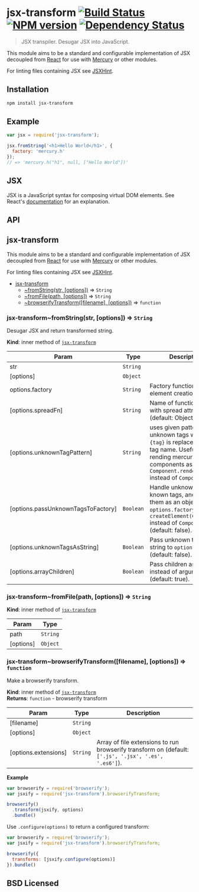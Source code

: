 # jsx-transform [![Build Status](http://img.shields.io/travis/alexmingoia/jsx-transform.svg?style=flat)](http://travis-ci.org/alexmingoia/jsx-transform) [![NPM version](http://img.shields.io/npm/v/jsx-transform.svg?style=flat)](https://npmjs.org/package/jsx-transform) [![Dependency Status](http://img.shields.io/david/alexmingoia/jsx-transform.svg?style=flat)](http://david-dm.org/alexmingoia/jsx-transform)

> JSX transpiler. Desugar JSX into JavaScript.

This module aims to be a standard and configurable implementation of JSX
decoupled from [React](https://github.com/facebook/react) for use with
[Mercury](https://github.com/Raynos/mercury) or other modules.

For linting files containing JSX see
[JSXHint](https://github.com/STRML/JSXHint).

## Installation

```sh
npm install jsx-transform
```

## Example

```javascript
var jsx = require('jsx-transform');

jsx.fromString('<h1>Hello World</h1>', {
  factory: 'mercury.h'
});
// => 'mercury.h("h1", null, ["Hello World"])'
```

## JSX

JSX is a JavaScript syntax for composing virtual DOM elements.
See React's [documentation][0] for an explanation.

## API
<a name="module_jsx-transform"></a>
## jsx-transform
This module aims to be a standard and configurable implementation of JSX
decoupled from [React](https://github.com/facebook/react) for use with
[Mercury](https://github.com/Raynos/mercury) or other modules.

For linting files containing JSX see
[JSXHint](https://github.com/STRML/JSXHint).


* [jsx-transform](#module_jsx-transform)
  * [~fromString(str, [options])](#module_jsx-transform..fromString) ⇒ <code>String</code>
  * [~fromFile(path, [options])](#module_jsx-transform..fromFile) ⇒ <code>String</code>
  * [~browserifyTransform([filename], [options])](#module_jsx-transform..browserifyTransform) ⇒ <code>function</code>

<a name="module_jsx-transform..fromString"></a>
### jsx-transform~fromString(str, [options]) ⇒ <code>String</code>
Desugar JSX and return transformed string.

**Kind**: inner method of <code>[jsx-transform](#module_jsx-transform)</code>  

| Param | Type | Description |
| --- | --- | --- |
| str | <code>String</code> |  |
| [options] | <code>Object</code> |  |
| options.factory | <code>String</code> | Factory function name for element creation. |
| [options.spreadFn] | <code>String</code> | Name of function for use with spread attributes (default: Object.assign). |
| [options.unknownTagPattern] | <code>String</code> | uses given pattern for unknown tags where `{tag}` is replaced by the tag name. Useful for rending mercury components as `Component.render()` instead of `Component()`. |
| [options.passUnknownTagsToFactory] | <code>Boolean</code> | Handle unknown tags like known tags, and pass them as an object to `options.factory`. If true, `createElement(Component)` instead of `Component()` (default: false). |
| [options.unknownTagsAsString] | <code>Boolean</code> | Pass unknown tags as string to `options.factory` (default: false). |
| [options.arrayChildren] | <code>Boolean</code> | Pass children as array instead of arguments (default: true). |

<a name="module_jsx-transform..fromFile"></a>
### jsx-transform~fromFile(path, [options]) ⇒ <code>String</code>
**Kind**: inner method of <code>[jsx-transform](#module_jsx-transform)</code>  

| Param | Type |
| --- | --- |
| path | <code>String</code> | 
| [options] | <code>Object</code> | 

<a name="module_jsx-transform..browserifyTransform"></a>
### jsx-transform~browserifyTransform([filename], [options]) ⇒ <code>function</code>
Make a browserify transform.

**Kind**: inner method of <code>[jsx-transform](#module_jsx-transform)</code>  
**Returns**: <code>function</code> - browserify transform  

| Param | Type | Description |
| --- | --- | --- |
| [filename] | <code>String</code> |  |
| [options] | <code>Object</code> |  |
| [options.extensions] | <code>String</code> | Array of file extensions to run browserify transform on (default: `['.js', '.jsx', '.es', '.es6']`). |

**Example**  
```javascript
var browserify = require('browserify');
var jsxify = require('jsx-transform').browserifyTransform;

browserify()
  .transform(jsxify, options)
  .bundle()
```

Use `.configure(options)` to return a configured transform:

```javascript
var browserify = require('browserify');
var jsxify = require('jsx-transform').browserifyTransform;

browserify({
  transforms: [jsxify.configure(options)]
}).bundle()
```


## BSD Licensed

[0]: https://facebook.github.io/react/docs/jsx-in-depth.html
